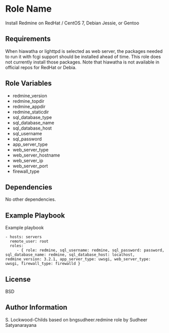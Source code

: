 Role Name
=========

Install Redmine on RedHat / CentOS 7, Debian Jessie, or Gentoo

Requirements
------------

When hiawatha or lighttpd is selected as web server, the packages needed to run it with fcgi support should be installed ahead of time. This role does not currently install those packages. Note that hiawatha is not available in official repos for RedHat or Debia.

Role Variables
--------------

* redmine_version
* redmine_topdir
* redmine_appdir
* redmine_staticdir
* sql_database_type
* sql_database_name
* sql_database_host
* sql_username
* sql_password
* app_server_type
* web_server_type
* web_server_hostname
* web_server_ip
* web_server_port
* firewall_type

Dependencies
------------

No other dependencies.


Example Playbook
----------------

Example playbook

    - hosts: servers
      remote_user: root
      roles:
         - { role: redmine, sql_username: redmine, sql_password: password, sql_database_name: redmine, sql_database_host: localhost, redmine_version: 3.2.1, app_server_type: uwsgi, web_server_type: uwsgi, firewall_type: firewalld }

License
-------

BSD

Author Information
------------------

S. Lockwood-Childs
based on bngsudheer.redmine role by Sudheer Satyanarayana
